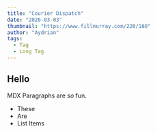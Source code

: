 ```yaml
---
title: "Courier Dispatch"
date: "2020-03-03"
thumbnail: "https://www.fillmurray.com/220/160"
author: "Aydrian"
tags:
  - Tag
  - Long Tag
---
```


## Hello

MDX Paragraphs are _so_ fun.

- These 
- Are
- List Items

